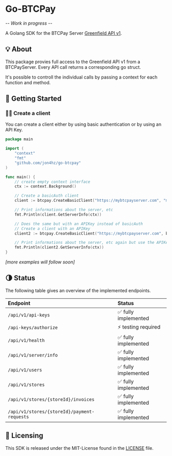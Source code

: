 # Go-BTCPay
_-- Work in progress --_

A Golang SDK for the BTCPay Server [Greenfield API v1](https://docs.btcpayserver.org/API/Greenfield/v1/).

## 💡 About
This package provies full access to the Greenfield API v1 from a BTCPayServer. Every API call returns a corresponding go struct.

It's possible to controll the individual calls by passing a context for each function and method.

## 🚀 Getting Started

### 🧑‍💻 Create a client

You can create a client either by using basic authentication or by using an API Key.

```go
package main

import (
    "context"
    "fmt"
    "github.com/jon4hz/go-btcpay"
)

func main() {
    // create empty context interface
    ctx := context.Background()

    // Create a basicAuth client
    client := btcpay.CreateBasicClient("https://mybtcpayserver.com", "myUsername", "myPassword")

    // Print informations about the server, etc
    fmt.Println(client.GetServerInfo(ctx))

    // Does the same but with an APIKey instead of basicAuth
    // Create a client with an APIKey
    client2 := btcpay.CreateBasicClient("https://mybtcpayserver.com", btcpay.APIKey("myAPIKey")

    // Print informations about the server, etc again but use the APIKey based client
    fmt.Println(client2.GetServerInfo(ctx))
}
```

_[more examples will follow soon]_


## 🌗 Status

The following table gives an overview of the implemented endpoints.

Endpoint                                     |              Status
|:-------------------------------------------|:-------------------|
|`/api/v1/api-keys`                          | ✅ fully implemented
|`/api-keys/authorize`                       | ⚡️ testing required 
|`/api/v1/health`                            | ✅ fully implemented
|`/api/v1/server/info`                       | ✅ fully implemented
|`/api/v1/users`                             | ✅ fully implemented
|`/api/v1/stores`                            | ✅ fully implemented
|`/api/v1/stores/{storeId}/invoices`         | ✅ fully implemented
|`/api/v1/stores/{storeId}/payment-requests` | ✅ fully implemented


## 📜 Licensing
This SDK is released under the MIT-License found in the [LICENSE](https://github.com/jon4hz/go-btcpay/blob/master/LICENSE) file.